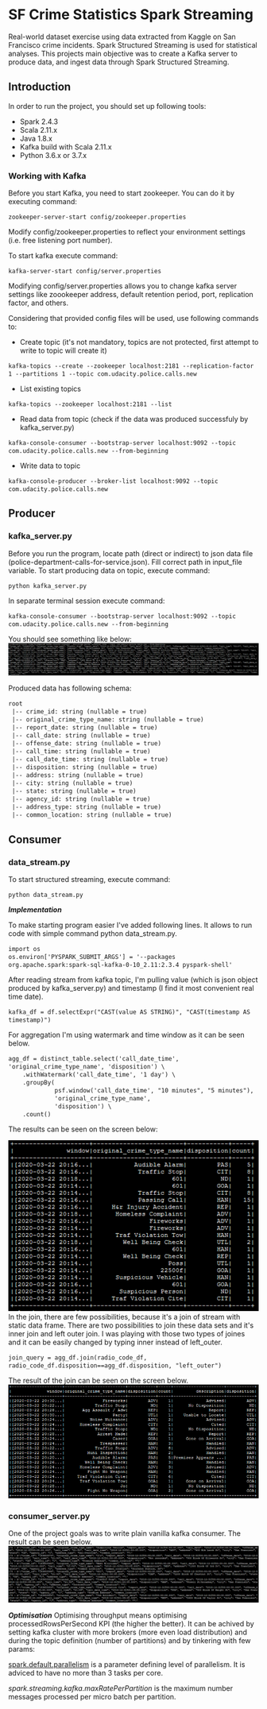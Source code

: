 # SF Crime Statistics Spark Streaming

Real-world dataset exercise using data extracted from Kaggle on San Francisco crime incidents. Spark Structured Streaming is used for  statistical analyses. This projects main objective was to create a Kafka server to produce data, and ingest data through Spark Structured Streaming.

## Introduction
In order to run the project, you should set up following tools:
* Spark 2.4.3
* Scala 2.11.x
* Java 1.8.x
* Kafka build with Scala 2.11.x
* Python 3.6.x or 3.7.x

### Working with Kafka
Before you start Kafka, you need to start zookeeper. You can do it by executing command:
```
zookeeper-server-start config/zookeeper.properties
```
Modify config/zookeeper.properties to reflect your environment settings (i.e. free listening port number).

To start kafka execute command:
```
kafka-server-start config/server.properties
```
Modifying config/server.properties allows you to change kafka server settings like zoookeeper address, default retention period, port, replication factor, and others.

Considering that provided config files will be used, use following commands to:
* Create topic (it's not mandatory, topics are not protected, first attempt to write to topic will create it)
```
kafka-topics --create --zookeeper localhost:2181 --replication-factor 1 --partitions 1 --topic com.udacity.police.calls.new
```
* List existing topics
```
kafka-topics --zookeeper localhost:2181 --list
```
* Read data from topic (check if the data was produced successfuly by kafka_server.py)
```
kafka-console-consumer --bootstrap-server localhost:9092 --topic com.udacity.police.calls.new --from-beginning
```
* Write data to topic
```
kafka-console-producer --broker-list localhost:9092 --topic com.udacity.police.calls.new
```

## Producer

### kafka_server.py
Before you run the program, locate path (direct or indirect) to json data file (police-department-calls-for-service.json). Fill correct path in input_file variable.
To start producing data on topic, execute command:
```
python kafka_server.py
```
In separate terminal session execute command:
```
kafka-console-consumer --bootstrap-server localhost:9092 --topic com.udacity.police.calls.new --from-beginning
```
You should see something like below:
![alt text](https://github.com/mathew-i/SFCrimeStatisticsSparkStreaming/blob/master/img/screen3.PNG)

Produced data has following schema:
```
root
 |-- crime_id: string (nullable = true)
 |-- original_crime_type_name: string (nullable = true)
 |-- report_date: string (nullable = true)
 |-- call_date: string (nullable = true)
 |-- offense_date: string (nullable = true)
 |-- call_time: string (nullable = true)
 |-- call_date_time: string (nullable = true)
 |-- disposition: string (nullable = true)
 |-- address: string (nullable = true)
 |-- city: string (nullable = true)
 |-- state: string (nullable = true)
 |-- agency_id: string (nullable = true)
 |-- address_type: string (nullable = true)
 |-- common_location: string (nullable = true)
```
## Consumer
### data_stream.py
To start structured streaming, execute command:
```
python data_stream.py
```
***Implementation***

To make starting program easier I've added following lines. It allows to run code with simple command python data_stream.py.
```
import os
os.environ['PYSPARK_SUBMIT_ARGS'] = '--packages org.apache.spark:spark-sql-kafka-0-10_2.11:2.3.4 pyspark-shell'
```
After reading stream from kafka topic, I'm pulling value (which is json object produced by kafka_server.py) and timestamp (I find it most convenient real time date).
```
kafka_df = df.selectExpr("CAST(value AS STRING)", "CAST(timestamp AS timestamp)")
```
For aggregation I'm using watermark and time window as it can be seen below.
```
agg_df = distinct_table.select('call_date_time', 'original_crime_type_name', 'disposition') \
    .withWatermark('call_date_time', '1 day') \
    .groupBy(
             psf.window('call_date_time', "10 minutes", "5 minutes"),
             'original_crime_type_name', 
             'disposition') \
    .count()
```
The results can be seen on the screen below:

![alt text](https://github.com/mathew-i/SFCrimeStatisticsSparkStreaming/blob/master/img/screen1d.PNG)
In the join, there are few possibilities, because it's a join of stream with static data frame.
There are two possibilities to join these data sets and it's inner join and left outer join. I was playing with those two types of joines and it can be easily changed by typing inner instead of left_outer.
```
join_query = agg_df.join(radio_code_df, radio_code_df.disposition==agg_df.disposition, "left_outer")
```
The result of the join can be seen on the screen below.
![alt text](https://github.com/mathew-i/SFCrimeStatisticsSparkStreaming/blob/master/img/screen2d.PNG)

### consumer_server.py
One of the project goals was to write plain vanilla kafka consumer. The result can be seen below.
![alt text](https://github.com/mathew-i/SFCrimeStatisticsSparkStreaming/blob/master/img/screen4.PNG)

***Optimisation***
Optimising throughput means optimising processedRowsPerSecond KPI (the higher the better). It can be achived by setting kafka cluster with more brokers (more even load distribution) and during the topic definition (number of partitions) and by tinkering with few params:

[spark.default.parallelism](https://spark.apache.org/docs/latest/tuning.html#level-of-parallelism) is a parameter defining level of parallelism. It is adviced to have no more than 3 tasks per core.

*spark.streaming.kafka.maxRatePerPartition* is the maximum number messages processed per micro batch per partition.

